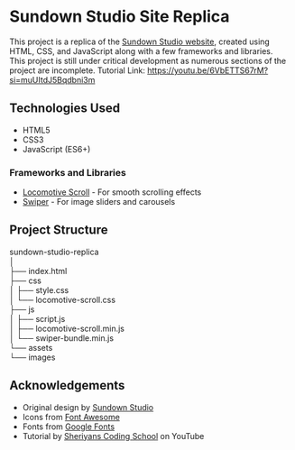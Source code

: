 # Sundown Studio Site Replica
This project is a replica of the [Sundown Studio website](https://www.sundown-studio.com/), created using HTML, CSS, and JavaScript along with a few frameworks and libraries.<br>
This project is still under critical development as numerous sections of the project are incomplete.
Tutorial Link: https://youtu.be/6VbETTS67rM?si=muUItdJ5Bqdbni3m

## Technologies Used
- HTML5
- CSS3
- JavaScript (ES6+)

### Frameworks and Libraries
- [Locomotive Scroll](https://github.com/locomotivemtl/locomotive-scroll) - For smooth scrolling effects
- [Swiper](https://swiperjs.com/) - For image sliders and carousels
  
## Project Structure
sundown-studio-replica<br>
│<br>
├── index.html<br>
├── css<br>
│   ├── style.css<br>
│   └── locomotive-scroll.css<br>
├── js<br>
│   ├── script.js<br>
│   ├── locomotive-scroll.min.js<br>
│   └── swiper-bundle.min.js<br>
└── assets<br>
└── images<br>

## Acknowledgements
- Original design by [Sundown Studio](https://www.sundown-studio.com/)
- Icons from [Font Awesome](https://fontawesome.com/)
- Fonts from [Google Fonts](https://fonts.google.com/)
- Tutorial by [Sheriyans Coding School](https://www.youtube.com/@sheryianscoding) on YouTube
